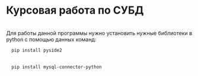 # Курсовая работа по СУБД
<br>
<tab>Для работы данной программы нужно установить нужные библиотеки в python с помощью данных команд:
<br>
<code>
  pip install pyside2
</code>
<br>
<code>
  pip install mysql-connector-python
</code>
